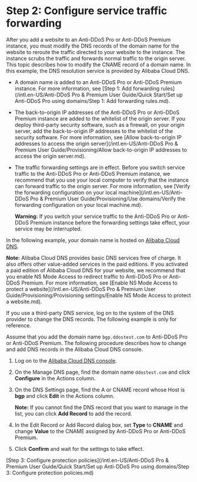# Step 2: Configure service traffic forwarding

After you add a website to an Anti-DDoS Pro or Anti-DDoS Premium instance, you must modify the DNS records of the domain name for the website to reroute the traffic directed to your website to the instance. The instance scrubs the traffic and forwards normal traffic to the origin server. This topic describes how to modify the CNAME record of a domain name. In this example, the DNS resolution service is provided by Alibaba Cloud DNS.

-   A domain name is added to an Anti-DDoS Pro or Anti-DDoS Premium instance. For more information, see [Step 1: Add forwarding rules](/intl.en-US/Anti-DDoS Pro & Premium User Guide/Quick Start/Set up Anti-DDoS Pro using domains/Step 1: Add forwarding rules.md).
-   The back-to-origin IP addresses of the Anti-DDoS Pro or Anti-DDoS Premium instance are added to the whitelist of the origin server. If you deploy third-party security software, such as a firewall, on your origin server, add the back-to-origin IP addresses to the whitelist of the security software. For more information, see [Allow back-to-origin IP addresses to access the origin server](/intl.en-US/Anti-DDoS Pro & Premium User Guide/Provisioning/Allow back-to-origin IP addresses to access the origin server.md).
-   The traffic forwarding settings are in effect. Before you switch service traffic to the Anti-DDoS Pro or Anti-DDoS Premium instance, we recommend that you use your local computer to verify that the instance can forward traffic to the origin server. For more information, see [Verify the forwarding configuration on your local machine](/intl.en-US/Anti-DDoS Pro & Premium User Guide/Provisioning/Use domains/Verify the forwarding configuration on your local machine.md).

    **Warning:** If you switch your service traffic to the Anti-DDoS Pro or Anti-DDoS Premium instance before the forwarding settings take effect, your service may be interrupted.


In the following example, your domain name is hosted on [Alibaba Cloud DNS](https://www.alibabacloud.com/product/dns).

**Note:** Alibaba Cloud DNS provides basic DNS services free of charge. It also offers other value-added services in the paid editions. If you activated a paid edition of Alibaba Cloud DNS for your website, we recommend that you enable NS Mode Access to redirect traffic to Anti-DDoS Pro or Anti-DDoS Premium. For more information, see [Enable NS Mode Access to protect a website](/intl.en-US/Anti-DDoS Pro & Premium User Guide/Provisioning/Provisioning settings/Enable NS Mode Access to protect a website.md).

If you use a third-party DNS service, log on to the system of the DNS provider to change the DNS records. The following example is only for reference.

Assume that you add the domain name `bgp.ddostest.com` to Anti-DDoS Pro or Anti-DDoS Premium. The following procedure describes how to change and add DNS records in the Alibaba Cloud DNS console.

1.  Log on to the [Alibaba Cloud DNS console](https://dns.console.aliyun.com).

2.  On the Manage DNS page, find the domain name `ddostest.com` and click **Configure** in the Actions column.

3.  On the DNS Settings page, find the A or CNAME record whose Host is **bgp** and click **Edit** in the Actions column.

    **Note:** If you cannot find the DNS record that you want to manage in the list, you can click **Add Record** to add the record.

4.  In the Edit Record or Add Record dialog box, set **Type** to **CNAME** and change **Value** to the CNAME assigned by Anti-DDoS Pro or Anti-DDoS Premium.

5.  Click **Confirm** and wait for the settings to take effect.


[Step 3: Configure protection policies](/intl.en-US/Anti-DDoS Pro & Premium User Guide/Quick Start/Set up Anti-DDoS Pro using domains/Step 3: Configure protection policies.md)


